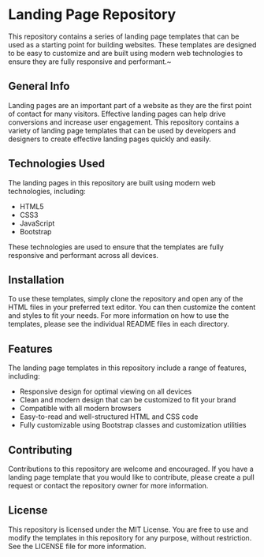 # Landing Page Repository

This repository contains a series of landing page templates that can be used as a starting point for building websites. These templates are designed to be easy to customize and are built using modern web technologies to ensure they are fully responsive and performant.~

## General Info

Landing pages are an important part of a website as they are the first point of contact for many visitors. Effective landing pages can help drive conversions and increase user engagement. This repository contains a variety of landing page templates that can be used by developers and designers to create effective landing pages quickly and easily.

## Technologies Used

The landing pages in this repository are built using modern web technologies, including:

- HTML5
- CSS3
- JavaScript
- Bootstrap

These technologies are used to ensure that the templates are fully responsive and performant across all devices.

## Installation

To use these templates, simply clone the repository and open any of the HTML files in your preferred text editor. You can then customize the content and styles to fit your needs. For more information on how to use the templates, please see the individual README files in each directory.

## Features

The landing page templates in this repository include a range of features, including:

- Responsive design for optimal viewing on all devices
- Clean and modern design that can be customized to fit your brand
- Compatible with all modern browsers
- Easy-to-read and well-structured HTML and CSS code
- Fully customizable using Bootstrap classes and customization utilities

## Contributing

Contributions to this repository are welcome and encouraged. If you have a landing page template that you would like to contribute, please create a pull request or contact the repository owner for more information.

## License

This repository is licensed under the MIT License. You are free to use and modify the templates in this repository for any purpose, without restriction. See the LICENSE file for more information.